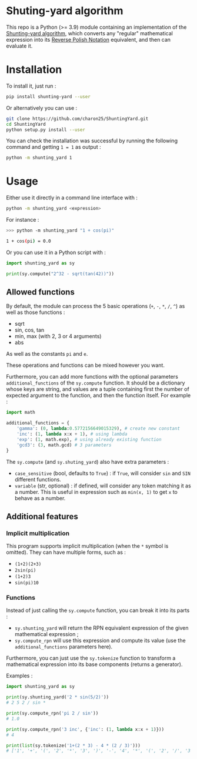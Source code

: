 # Shuting-yard algorithm

This repo is a Python (>= 3.9) module containing an implementation of the [Shunting-yard algorithm](https://en.wikipedia.org/wiki/Shunting_yard_algorithm), which converts any "regular" mathematical expression into its [Reverse Polish Notation](https://en.wikipedia.org/wiki/Reverse_Polish_notation) equivalent, and then can evaluate it.

# Installation

To install it, just run :

```bash
pip install shunting-yard --user
```

Or alternatively you can use :

```bash
git clone https://github.com/charon25/ShuntingYard.git
cd ShuntingYard
python setup.py install --user
```

You can check the installation was successful by running the following command and getting `1 = 1` as output :

```bash
python -m shunting_yard 1
```


# Usage

Either use it directly in a command line interface with :

```bash
python -m shunting_yard <expression>
```

For instance :

```bash
>>> python -m shunting_yard "1 + cos(pi)"

1 + cos(pi) = 0.0
```

Or you can use it in a Python script with :

```python
import shunting_yard as sy

print(sy.compute("2^32 - sqrt(tan(42))"))
```

## Allowed functions

By default, the module can process the 5 basic operations (`+`, `-`, `*`, `/`, `^`) as well as those functions :
 - sqrt
 - sin, cos, tan
 - min, max (with 2, 3 or 4 arguments)
 - abs

As well as the constants `pi` and `e`.

These operations and functions can be mixed however you want.

Furthermore, you can add more functions with the optional parameters `additional_functions` of the `sy.compute` function. It should be a dictionary whose keys are string, and values are a tuple containing first the number of expected argument to the function, and then the function itself. For example :

```python
import math

additional_functions = {
    'gamma': (0, lambda:0.5772156649015329), # create new constant
    'inc': (1, lambda x:x + 1), # using lambda
    'exp': (1, math.exp), # using already existing function
    'gcd3': (3, math.gcd) # 3 parameters
}
```

The `sy.compute` (and `sy.shuting_yard`) also have extra parameters :
 - `case_sensitive` (bool, defaults to `True`) : if `True`, will consider `sin` and `SIN` different functions.
 - `variable` (str, optional) : if defined, will consider any token matching it as a number. This is useful in expression such as `min(x, 1)` to get `x` to behave as a number.

## Additional features

### Implicit multiplication

This program supports implicit multiplication (when the `*` symbol is omitted). They can have multiple forms, such as :
- `(1+2)(2+3)`
- `2sin(pi)`
- `(1+2)3`
- `sin(pi)10`

### Functions

Instead of just calling the `sy.compute` function, you can break it into its parts :
 - `sy.shunting_yard` will return the RPN equivalent expression of the given mathematical expression ;
 - `sy.compute_rpn` will use this expression and compute its value (use the `additional_functions` parameters here).

Furthermore, you can just use the `sy.tokenize` function to transform a mathematical expression into its base components (returns a generator).

Examples :

```python
import shunting_yard as sy

print(sy.shunting_yard('2 * sin(5/2)'))
# 2 5 2 / sin *

print(sy.compute_rpn('pi 2 / sin'))
# 1.0

print(sy.compute_rpn('3 inc', {'inc': (1, lambda x:x + 1)}))
# 4

print(list(sy.tokenize('1+(2 * 3) - 4 * (2 / 3)')))
# ['1', '+', '(', '2', '*', '3', ')', '-', '4', '*', '(', '2', '/', '3', ')']

```
